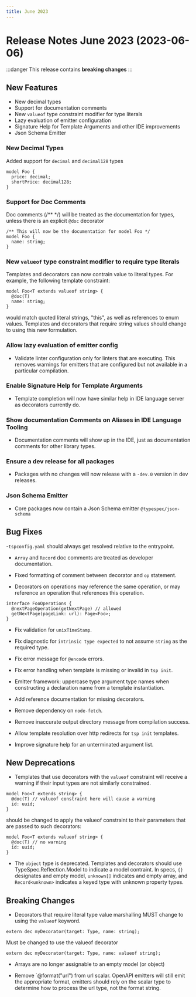 ```yaml
---
title: June 2023
---
```


# Release Notes June 2023 (2023-06-06)

:::danger
This release contains **breaking changes**
:::

## New Features

- New decimal types
- Support for documentation comments
- New `valueof` type constraint modifier for type literals
- Lazy evaluation of emitter configuration
- Signature Help for Template Arguments and other IDE improvements
- Json Schema Emitter

### New Decimal Types

Added support for `decimal` and `decimal128` types

```typespec
model Foo {
  price: decimal;
  shortPrice: decimal128;
}
```

### Support for Doc Comments

Doc comments (/\*\* \*/) will be treated as the documentation for types, unless there is an explicit `@doc` decorator

```typespec
/** This will now be the documentation for model Foo */
model Foo {
  name: string;
}
```

### New `valueof` type constraint modifier to require type literals

Templates and decorators can now contrain value to literal types. For example, the following template constraint:

```typespec
model Foo<T extends valueof string> {
  @doc(T)
  name: string;
}
```

would match quoted literal strings, "this", as well as references to enum values. Templates and decorators that require string values should change to using this new formulation.

### Allow lazy evaluation of emitter config

- Validate linter configuration only for linters that are executing. This removes warnings for emitters that are configured but not available in a particular compilation.

### Enable Signature Help for Template Arguments

- Template completion will now have similar help in IDE language server as decorators currently do.

### Show documentation Comments on Aliases in IDE Language Tooling

- Documentation comments will show up in the IDE, just as documentation comments for other library types.

### Ensure a dev release for all packages

- Packages with no changes will now release with a `-dev.0` version in dev releases.

### Json Schema Emitter

- Core packages now contain a Json Schema emitter `@typespec/json-schema`

## Bug Fixes

-`tspconfig.yaml` should always get resolved relative to the entrypoint.

- `Array` and `Record` doc comments are treated as developer documentation.

- Fixed formatting of comment between decorator and `op` statement.

- Decorators on operations may reference the same operation, or may reference an operation that references this operation.

```typespec
interface FooOperations {
  @nextPageOperation(getNextPage) // allowed
  getNextPage(pageLink: url): Page<Foo>;
}
```

- Fix validation for `unixTimeStamp`.

- Fix diagnostic for `intrinsic type expected` to not assume `string` as the required type.

- Fix error message for `@encode` errors.

- Fix error handling when template is missing or invalid in `tsp init`.

- Emitter framework: uppercase type argument type names when constructing a declaration name from a template instantiation.

- Add reference documentation for missing decorators.

- Remove dependency on `node-fetch`.

- Remove inaccurate output directory message from compilation success.

- Allow template resolution over http redirects for `tsp init` templates.

- Improve signature help for an unterminated argument list.

## New Deprecations

- Templates that use decorators with the `valueof` constraint will receive a warning if their input types are not similarly constrained.

```typespec
model Foo<T extends string> {
  @doc(T) // valueof constraint here will cause a warning
  id: uuid;
}
```

should be changed to apply the valueof constraint to their parameters that are passed to such decorators:

```typespec
model Foo<T extends valueof string> {
  @doc(T) // no warning
  id: uuid;
}
```

- The `object` type is deprecated. Templates and decorators should use TypeSpec.Reflection.Model to indicate a model contraint. In specs, `{}` designates and empty model, `unknown[]` indicates and empty array, and `Record<unknown>` indicates a keyed type with unknown property types.

## Breaking Changes

- Decorators that require literal type value marshalling MUST change to using the `valueof` keyword.

```typespec
extern dec myDecorator(target: Type, name: string);
```

Must be changed to use the valueof decorator

```typespec
extern dec myDecorator(target: Type, name: valueof string);
```

- Arrays are no longer assignable to an empty model (or object)

- Remove `@format(\"url\") from url scalar. OpenAPI emitters will still emit the appropriate format, emitters should rely on the scalar type to determine how to process the url type, not the format string.
